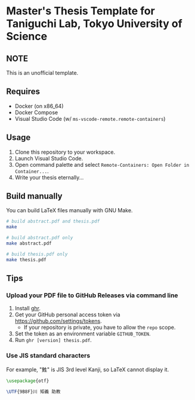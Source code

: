 # Master's Thesis Template for Taniguchi Lab, Tokyo University of Science

## NOTE

This is an unofficial template.

## Requires

- Docker (on x86_64)
- Docker Compose
- Visual Studio Code (w/ `ms-vscode-remote.remote-containers`)

## Usage

1. Clone this repository to your workspace.
2. Launch Visual Studio Code.
3. Open command palette and select `Remote-Containers: Open Folder in Container...`.
4. Write your thesis eternally...

## Build manually

You can build LaTeX files manually with GNU Make.

```bash
# build abstract.pdf and thesis.pdf
make

# build abstract.pdf only
make abstract.pdf

# build thesis.pdf only
make thesis.pdf
```

## Tips

### Upload your PDF file to GitHub Releases via command line

1. Install [ghr](https://github.com/tcnksm/ghr).
2. Get your GitHub personal access token via <https://github.com/settings/tokens>.
   - If your repository is private, you have to allow the `repo` scope.
3. Set the token as an environment variable `GITHUB_TOKEN`.
4. Run `ghr [version] thesis.pdf`.

### Use JIS standard characters

For example, "鮏" is JIS 3rd level Kanji, so LaTeX cannot display it.

```tex
\usepackage{otf}

\UTF{9B8F}川 矩義 助教
```
